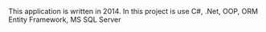 This application is written in 2014. In this project is use C#, .Net, OOP, ORM Entity Framework, MS SQL Server